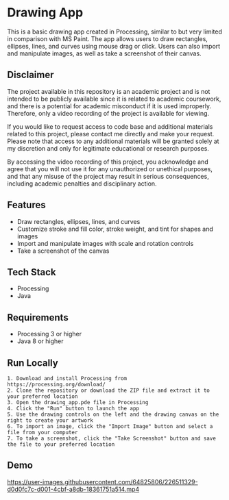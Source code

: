 
# Drawing App

This is a basic drawing app created in Processing, similar to but very limited in comparison with MS Paint. The app allows users to draw rectangles, ellipses, lines, and curves using mouse drag or click. Users can also import and manipulate images, as well as take a screenshot of their canvas.

##  Disclaimer
The project available in this repository is an academic project and is not intended to be publicly available since it is related to academic coursework, and there is a potential for academic misconduct if it is used improperly. Therefore, only a video recording of the project is available for viewing.

If you would like to request access to code base and additional materials related to this project, please contact me directly and make your request. Please note that access to any additional materials will be granted solely at my discretion and only for legitimate educational or research purposes.

By accessing the video recording of this project, you acknowledge and agree that you will not use it for any unauthorized or unethical purposes, and that any misuse of the project may result in serious consequences, including academic penalties and disciplinary action.
## Features
- Draw rectangles, ellipses, lines, and curves
- Customize stroke and fill color, stroke weight, and tint for shapes and images
- Import and manipulate images with scale and rotation controls
- Take a screenshot of the canvas
## Tech Stack
- Processing
- Java

## Requirements
- Processing 3 or higher
- Java 8 or higher

## Run Locally
	1. Download and install Processing from https://processing.org/download/
	2. Clone the repository or download the ZIP file and extract it to your preferred location
	3. Open the drawing_app.pde file in Processing
	4. Click the "Run" button to launch the app
	5. Use the drawing controls on the left and the drawing canvas on the right to create your artwork
	6. To import an image, click the "Import Image" button and select a file from your computer
	7. To take a screenshot, click the "Take Screenshot" button and save the file to your preferred location

## Demo


https://user-images.githubusercontent.com/64825806/226511329-d0d0fc7c-d001-4cbf-a8db-18361751a514.mp4


